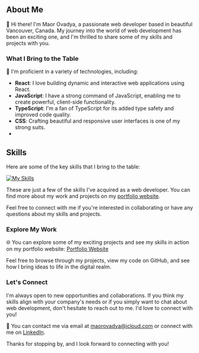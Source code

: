 ## About Me

👋 Hi there! I'm Maor Ovadya, a passionate web developer based in beautiful Vancouver, Canada. My journey into the world of web development has been an exciting one, and I'm thrilled to share some of my skills and projects with you.

### What I Bring to the Table

🚀 I'm proficient in a variety of technologies, including:
- **React**: I love building dynamic and interactive web applications using React.
- **JavaScript**: I have a strong command of JavaScript, enabling me to create powerful, client-side functionality.
- **TypeScript**: I'm a fan of TypeScript for its added type safety and improved code quality.
- **CSS**: Crafting beautiful and responsive user interfaces is one of my strong suits.
- 
## Skills

Here are some of the key skills that I bring to the table:

[![My Skills](https://skillicons.dev/icons?i=aws,gcp,azure,react,vue,flutter&perline=3)](https://skillicons.dev)

These are just a few of the skills I've acquired as a web developer. You can find more about my work and projects on my [portfolio website](https://main--maorovadya.netlify.app/).

Feel free to connect with me if you're interested in collaborating or have any questions about my skills and projects.


### Explore My Work

🌐 You can explore some of my exciting projects and see my skills in action on my portfolio website: [Portfolio Website](https://main--maorovadya.netlify.app/)

Feel free to browse through my projects, view my code on GitHub, and see how I bring ideas to life in the digital realm.

### Let's Connect

I'm always open to new opportunities and collaborations. If you think my skills align with your company's needs or if you simply want to chat about web development, don't hesitate to reach out to me. I'd love to connect with you!

📧 You can contact me via email at [maorovadya@icloud.com](mailto:maorovadya@icloud.com) or connect with me on [LinkedIn](https://www.linkedin.com/in/maor-ovadya-72b011240/).

Thanks for stopping by, and I look forward to connecting with you!
